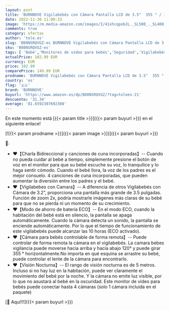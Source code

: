 ```yaml
---
layout: post
title: 'BURNNOVE Vigilabebés con Cámara Pantalla LCD de 3.5"  355 ° / 120 ° Giratorio  Camara Vigilancia Bebe con Visión Nocturna  Zoom 2X  Camara Bebe con Comunicación Bidireccional y Sensor de Temperatura'
date: 2022-11-30 11:00:33
image: 'https://m.media-amazon.com/images/I/41xhcqpobJL._SL500_._SL400_.jpg'
comments: true
category: ofertas
author: 'tole.es'
slug: 'B08NSRQVGZ-es BURNNOVE Vigilabebés con Cámara Pantalla LCD de 3.5" 355 °...'
sku: 'B08NSRQVGZ-es'
tags: [ 'Bebé','Monitores de vídeo para bebés','Seguridad','Vigilabebés','bebe','burnnove','vigilabebés','🇪🇸', ]
actualPrice: 102.99 EUR
currency: EUR
price: 102.99
comparePrice: 149.99 EUR
prodname: 'BURNNOVE Vigilabebés con Cámara Pantalla LCD de 3.5"  355 ° / 120 ° Giratorio  Camara Vigilancia Bebe con Visión Nocturna  Zoom 2X  Camara Bebe con Comunicación Bidireccional y Sensor de Temperatura'
country: 'es'
flag: '🇪🇸'
brand: 'BURNNOVE'
buyurl: 'https://www.amazon.es/dp/B08NSRQVGZ/?tag=tolees-21'
descuento: '31.34'
average: '81.6592307692308'
---
```


En este momento está [{{< param title >}}]({{< param buyurl >}}) en el siguiente enlace!

[![{{< param prodname >}}]({{< param image >}})]({{< param buyurl >}})

🔎:

- ❤️【Charla Bidireccional y canciones de cuna incorporadas】-- Cuando no pueda cuidar al bebé a tiempo, simplemente presione el botón de voz en el monitor para que su bebé escuche su voz, lo tranquilice y lo haga sentir cómodo. Cuando el bebé llora, la voz de los padres es el mejor consuelo. 4 canciones de cuna incorporadas, que pueden aumentar la diversión entre los padres y el bebé.
- ❤️【Vigilabebes con Camara】-- A diferencia de otros Vigilabebés con Cámara de 3.2”, proporciona una pantalla más grande de 3.5 pulgadas. Función de zoom 2x, podría mostrarle imágenes más claras de su bebé para que no se pierda ni un momento de su crecimiento.
- ❤️【Modo de ahorro de batería ECO】-- En el modo ECO, cuando la habitación del bebé está en silencio, la pantalla se apaga automáticamente. Cuando la cámara detecta un sonido, la pantalla se enciende automáticamente. Por lo que el tiempo de funcionamiento de este vigilabebés puede alcanzar las 10 horas (ECO activado).
- ❤️【Cámara para bebés controlable de forma remota】-- Puede controlar de forma remota la cámara en el vigilabebés. La camara bebes vigilancia puede moverse hacia arriba y hacia abajo 120° y puede girar 355 ° horizontalmente.No importa en qué esquina se arrastre su bebé, puede controlar el lente de la cámara para encontrarlo.
- ❤️【Visión Nocturna】-- El rango de visión nocturna es de 5 metros. Incluso si no hay luz en la habitación, puede ver claramente el movimiento del bebé por la noche. Y la cámara no emite luz visible, por lo que no asustará al bebé en la oscuridad. Este monitor de video para bebés puede conectar hasta 4 cámaras (solo 1 cámara incluida en el paquete)

[🛒 Aquí!!!]({{< param buyurl >}})
